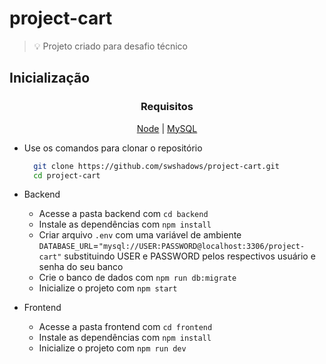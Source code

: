 # project-cart

> 💡 Projeto criado para desafio técnico

## Inicialização

<div align=center>

### Requisitos

[Node](https://nodejs.org/en/) | [MySQL](https://www.mysql.com)

</div>

- Use os comandos para clonar o repositório

  ```bash
    git clone https://github.com/swshadows/project-cart.git
    cd project-cart
  ```

- Backend
  - Acesse a pasta backend com `cd backend`
  - Instale as dependências com `npm install`
  - Criar arquivo `.env` com uma variável de ambiente `DATABASE_URL`=`"mysql://USER:PASSWORD@localhost:3306/project-cart"` substituindo USER e PASSWORD pelos respectivos usuário e senha do seu banco
  - Crie o banco de dados com `npm run db:migrate`
  - Inicialize o projeto com `npm start`
- Frontend
  - Acesse a pasta frontend com `cd frontend`
  - Instale as dependências com `npm install`
  - Inicialize o projeto com `npm run dev`
